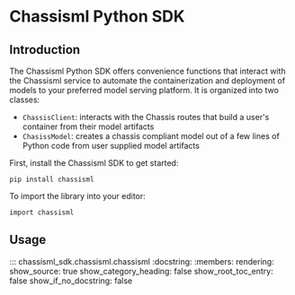 # Chassisml Python SDK

## Introduction

The Chassisml Python SDK offers convenience functions that interact with the Chassisml service to automate the containerization and deployment of models to your preferred model serving platform. It is organized into two classes: 

* `ChassisClient`: interacts with the Chassis routes that build a user's container from their model artifacts
* `ChasissModel`: creates a chassis compliant model out of a few lines of Python code from user supplied model artifacts 

First, install the Chassisml SDK to get started:

```pip install chassisml```

To import the library into your editor:

```import chassisml```

## Usage

::: chassisml_sdk.chassisml.chassisml
    :docstring:
    :members:
    rendering:
        show_source: true
        show_category_heading: false
        show_root_toc_entry: false
        show_if_no_docstring: false
